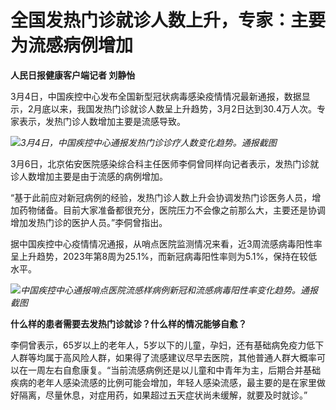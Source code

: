 # 全国发热门诊就诊人数上升，专家：主要为流感病例增加

**人民日报健康客户端记者 刘静怡**

3月4日，中国疾控中心发布全国新型冠状病毒感染疫情情况最新通报，数据显示，2月底以来，我国发热门诊就诊人数呈上升趋势，3月2日达到30.4万人次。专家表示，发热门诊人数增加主要是流感导致。

![](https://inews.gtimg.com/om_bt/OpPg93c5_WTC2YkAWQB15YYXuPLHkB-9GZhkM3mrGulu0AA/1000)_3月4日，中国疾控中心通报发热门诊诊疗人数变化趋势。通报截图_

3月6日，北京佑安医院感染综合科主任医师李侗曾同样向记者表示，发热门诊就诊人数增加主要是由于流感的病例增加。

“基于此前应对新冠病例的经验，发热门诊人数上升会协调发热门诊医务人员，增加药物储备。目前大家准备都很充分，医院压力不会像之前那么大，主要还是协调增加发热门诊的医护人员。”李侗曾指出。

据中国疾控中心疫情情况通报，从哨点医院监测情况来看，近3周流感病毒阳性率呈上升趋势，2023年第8周为25.1%，而新冠病毒阳性率则为5.1%，保持在较低水平。

![](https://inews.gtimg.com/om_bt/OvJuzk8fQn8QaY__VnNbACBSHeD-VAQ4InUQ3bROngMbgAA/1000)_中国疾控中心通报哨点医院流感样病例新冠和流感病毒阳性率变化趋势。通报截图_

**什么样的患者需要去发热门诊就诊？什么样的情况能够自愈？**

李侗曾表示，65岁以上的老年人，5岁以下的儿童，孕妇，还有基础病免疫力低下人群等均属于高风险人群，如果得了流感建议尽早去医院，其他普通人群大概率可以在一周左右自愈康复。“当前流感病例还是以儿童和中青年为主，后期合并基础疾病的老年人感染流感的比例可能会增加，年轻人感染流感，最主要的是在家里做好隔离，尽量休息，对症用药，如果超过五天症状尚未缓解，就要及时就诊。”

